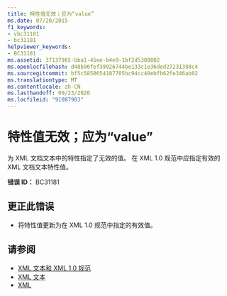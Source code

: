 ```yaml
---
title: 特性值无效；应为“value”
ms.date: 07/20/2015
f1_keywords:
- vbc31181
- bc31181
helpviewer_keywords:
- BC31181
ms.assetid: 37137965-bba1-45ee-b4e9-1bf2d5388802
ms.openlocfilehash: d48b90fef39926744be133c1e36ded27231398c4
ms.sourcegitcommit: bf5c5850654187705bc94cc40ebfb62fe346ab02
ms.translationtype: MT
ms.contentlocale: zh-CN
ms.lasthandoff: 09/23/2020
ms.locfileid: "91087903"
---
```

# <a name="attribute-value-is-not-valid-expecting-value"></a>特性值无效；应为“value”

为 XML 文档文本中的特性指定了无效的值。 在 XML 1.0 规范中应指定有效的 XML 文档文本特性值。  
  
 **错误 ID：** BC31181  
  
## <a name="to-correct-this-error"></a>更正此错误  
  
- 将特性值更新为在 XML 1.0 规范中指定的有效值。  
  
## <a name="see-also"></a>请参阅

- [XML 文本和 XML 1.0 规范](../programming-guide/language-features/xml/xml-literals-and-the-xml-1-0-specification.md)
- [XML 文本](../language-reference/xml-literals/index.md)
- [XML](../programming-guide/language-features/xml/index.md)
